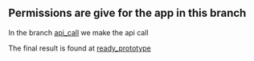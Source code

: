 ## Permissions are give for the app in this branch

In the branch [api_call](https://github.com/jarvisenlaura/RND-React-Native-CallerID/tree/api_call) we make the api call

The final result is found at [ready_prototype](https://github.com/jarvisenlaura/RND-React-Native-CallerID/tree/ready_prototype)

